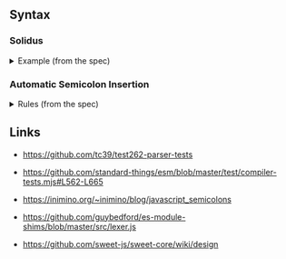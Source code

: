 ﻿## Syntax

### Solidus

<details><summary>Example (from the spec)</summary>

<blockquote>

There are no syntactic grammar contexts where both a leading division or division-assignment, and a leading RegularExpressionLiteral are permitted. This is not affected by semicolon insertion (see [11.9](http://www.ecma-international.org/ecma-262/#sec-automatic-semicolon-insertion)); in examples such as the following:

```
a = b
/hi/g.exec(c).map(d);
```

where the first non-whitespace, non-comment code point after a LineTerminator is U+002F (SOLIDUS) and the syntactic context allows division or division-assignment, no semicolon is inserted at the LineTerminator. That is, the above example is interpreted in the same way as:

```
a = b / hi / g.exec(c).map(d);
```

— <cite>[ECMAScript Specification - Lexical Grammar](http://www.ecma-international.org/ecma-262/#sec-ecmascript-language-lexical-grammar)</cite>

</blockquote>

</details>

### Automatic Semicolon Insertion

<details><summary>Rules (from the spec)</summary>

<blockquote>

There are three basic rules of semicolon insertion:

1. When, as the source text is parsed from left to right, a token (called the _offending token_) is encountered that is not allowed by any production of the grammar, then a semicolon is automatically inserted before the _offending token_ if one or more of the following conditions is true:

   - The _offending token_ is separated from the previous token by at least one LineTerminator.
   - The _offending token_ is `}`.
   - The previous token is `)` and the inserted semicolon would then be parsed as the terminating semicolon of a do-while statement ([13.7.2](http://www.ecma-international.org/ecma-262/#sec-do-while-statement)).

2. When, as the source text is parsed from left to right, the end of the input stream of tokens is encountered and the parser is unable to parse the input token stream as a single instance of the goal nonterminal, then a semicolon is automatically inserted at the end of the input stream.

3. When, as the source text is parsed from left to right, a token is encountered that is allowed by some production of the grammar, but the production is a restricted production and the token would be the first token for a terminal or nonterminal immediately following the annotation “[no LineTerminator here]” within the restricted production (and therefore such a token is called a restricted token), and the restricted token is separated from the previous token by at least one LineTerminator, then a semicolon is automatically inserted before the restricted token.

— <cite>[ECMAScript Specification - Automatic Semicolon Insertion](http://www.ecma-international.org/ecma-262/#sec-automatic-semicolon-insertion)</cite>

</blockquote>

</details>

## Links

- https://github.com/tc39/test262-parser-tests
- https://github.com/standard-things/esm/blob/master/test/compiler-tests.mjs#L562-L665

- https://inimino.org/~inimino/blog/javascript_semicolons
- https://github.com/guybedford/es-module-shims/blob/master/src/lexer.js
- https://github.com/sweet-js/sweet-core/wiki/design

<!--

/ is reg ex

if t-1 === `(…)`
  regex if <if|while|for|with> (…) <expression statement>
  div otherwise

else if t-1 === `{…}`
  div if
    (<function> ‹identifier›? (…) {…})
    (<class> ‹identifier›? (…) {…})
    ({…})
  regex if
    <if|while|for|with> (…) {…}
    <function> <identifier?> (…) {…}
    <class> <identifier?> {…}
    <class> <identifier?> <extends> <identifier> {…}
    <label>: {…}

-->
